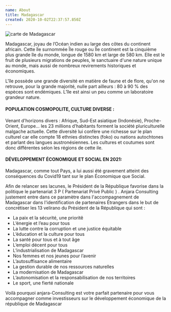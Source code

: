 ```yaml
---
name: About
title: Madagascar
created: 2020-10-02T22:37:57.850Z
---
```

<div className="container">

<div className="card">

<div className="mada-ville">

![carte de Madagascar](/media/img/madagascar-2020.jpg)

</div>

<div className="card-container">

Madagascar, joyau de l’Océan indien au large des côtes du continent africain. Cette île surnommée Île rouge ou Île continent est la cinquième plus grande île du monde, longue de 1580 km et large de 580 km. Elle est le fruit de plusieurs migrations de peuples, le sanctuaire d'une nature unique au monde, mais aussi de nombreux revirements historiques et économiques.

L'île possède une grande diversité en matière de faune et de flore, qu'on ne retrouve, pour la grande majorité, nulle part ailleurs : 80 à 90 % des espèces sont endémiques. L’île est ainsi un peu comme un laboratoire grandeur nature.

#### POPULATION COSMOPOLITE, CULTURE DIVERSE :

Venant d'horizons divers : Afrique, Sud-Est asiatique (Indonésie), Proche-Orient, Europe… les 23 millions d’habitants forment la société pluriculturelle malgache actuelle. Cette diversité lui confère une richesse sur le plan culturel car elle compte 18 ethnies distinctes (foko) ou nations autochtones et parlant des langues austronésiennes. Les cultures et coutumes sont donc différentes selon les régions de cette ile.

#### DÉVELOPPEMENT ÉCONOMIQUE ET SOCIAL EN 2021:

Madagascar, comme tout Pays, a lui aussi été gravement atteint des conséquences du Covid19 tant sur le plan Économique que Social.

Afin de relancer ses lacunes, le Président de la République favorise dans la politique le partenariat 3 P ( Partenariat Privé Public ) . Anjara Consulting justement entre dans ce paramètre dans l'accompagnement de Madagascar dans l'identification de partenaires Étrangers dans le but de concrétiser les 13 velirano du Président de la République qui sont :

- La paix et la sécurité, une prioritê
- L’énergie et l’eau pour tous
- La lutte contre la corruption et une justice équitable
- L’éducation et la culture pour tous
- La santé pour tous et à tout âge
- L’emploi décent pour tous
- L’industrialisation de Madagascar
- Nos femmes et nos jeunes pour l’avenir
- L’autosuffisance alimentaire
- La gestion durable de nos ressources naturelles
- La modernisation de Madagascar
- L’autonomisation et la responsabilisation de nos territoires
- Le sport, une fierté nationale


Voilà pourquoi anjara-Consulting est votre parfait partenaire pour vous accompagner comme investisseurs sur le développement économique de la république de Madagascar

</div>

</div>

</div>